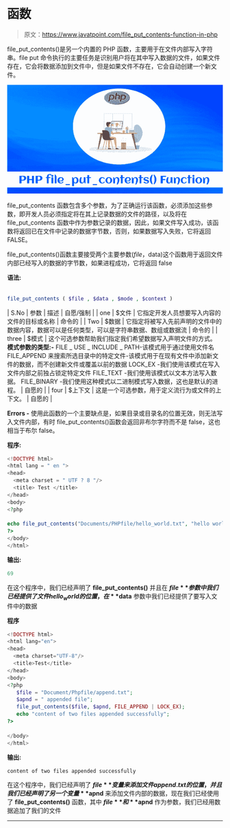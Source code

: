 # 函数

> 原文：<https://www.javatpoint.com/file_put_contents-function-in-php>

file_put_contents()是另一个内置的 PHP 函数，主要用于在文件内部写入字符串。file put 命令执行的主要任务是识别用户将在其中写入数据的文件，如果文件存在，它会将数据添加到文件中，但是如果文件不存在，它会自动创建一个新文件。

![file_put_contents() Function in PHP](img/ab0e45081f3f6634bcf87beedf5cea2b.png)

file_put_contents 函数包含多个参数，为了正确运行该函数，必须添加这些参数，即开发人员必须指定将在其上记录数据的文件的路径，以及将在 file_put_contents 函数中作为参数记录的数据，因此，如果文件写入成功，该函数将返回已在文件中记录的数据字节数，否则，如果数据写入失败，它将返回 FALSE。

file_put_contents()函数主要接受两个主要参数($file，$data)这个函数用于返回文件内部已经写入的数据的字节数，如果进程成功，它将返回 false

**语法:**

```php

file_put_contents ( $file , $data , $mode , $context )  

```

| S.No | 参数 | 描述 | 自愿/强制 |
| one | $文件 | 它指定开发人员想要写入内容的文件的目标或名称 | 命令的 |
| Two | $数据 | 它指定将被写入先前声明的文件中的数据内容，数据可以是任何类型，可以是字符串数据、数组或数据流 | 命令的 |
| three | $模式 | 这个可选参数帮助我们指定我们希望数据写入声明文件的方式。
**模式参数的类型:-**
FILE _ USE _ INCLUDE _ PATH-该模式用于通过使用文件名
FILE_APPEND 来搜索所选目录中的特定文件-该模式用于在现有文件中添加新文件的数据，而不创建新文件或覆盖以前的数据
LOCK_EX -我们使用该模式在写入文件内部之前独占锁定特定文件
FILE_TEXT -我们使用该模式以文本方法写入数据。
FILE_BINARY -我们使用这种模式以二进制模式写入数据，这也是默认的进程。 | 自愿的 |
| four | $上下文 | 这是一个可选参数，用于定义流行为或文件的上下文。 | 自愿的 |

**Errors -** 使用此函数的一个主要缺点是，如果目录或目录名的位置无效，则无法写入文件内部，有时 file_put_contents()函数会返回非布尔字符而不是 false，这也相当于布尔 false。

**程序:**

```php
<!DOCTYPE html>
<html lang = " en ">
<head>
  <meta charset = " UTF ? 8 "/>
  <title> Test </title>
</head>
<body>
<?php

echo file_put_contents("Documents/PHPfile/hello_world.txt", "hello world !, this is my first PHP program to write text inside file");  
?>
</body>
</html>

```

**输出:**

```php
69

```

在这个程序中，我们已经声明了 **file_put_contents()** 并且在 **$file** 参数中我们已经提供了文件 hello_world 的位置，在 **$data** 参数中我们已经提供了要写入文件中的数据

**程序**

```php
<!DOCTYPE html>
<html lang="en">
<head>
  <meta charset="UTF-8"/>
  <title>Test</title>
</head>
<body>
<?php
   $file = "Document/Phpfile/append.txt";
   $apnd = " appended file";
   file_put_contents($file, $apnd, FILE_APPEND | LOCK_EX);
   echo "content of two files appended successfully";
?>

</body>
</html>

```

**输出:**

```php
content of two files appended successfully

```

在这个程序中，我们已经声明了 **$file** 变量来添加文件 append.txt 的位置，并且我们已经声明了另一个变量 **$apnd** 来添加文件内部的数据，现在我们已经使用了 **file_put_contents()** 函数，其中 **$file** 和 **$apnd** 作为参数，我们已经用数据追加了我们的文件

* * *